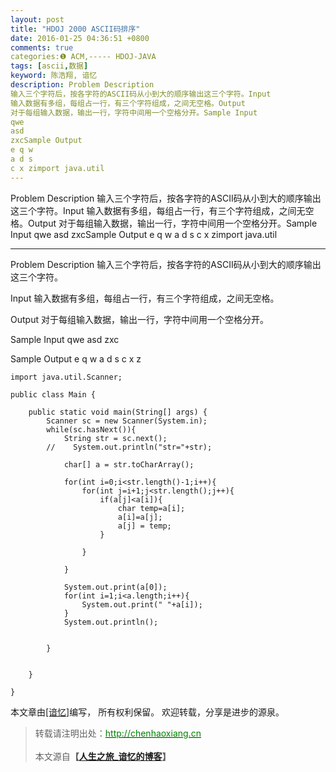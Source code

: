 ```yaml
---
layout: post
title: "HDOJ 2000 ASCII码排序"
date: 2016-01-25 04:36:51 +0800
comments: true
categories:❶ ACM,----- HDOJ-JAVA
tags: [ascii,数据]
keyword: 陈浩翔, 谙忆
description: Problem Description 
输入三个字符后，按各字符的ASCII码从小到大的顺序输出这三个字符。Input 
输入数据有多组，每组占一行，有三个字符组成，之间无空格。Output 
对于每组输入数据，输出一行，字符中间用一个空格分开。Sample Input 
qwe 
asd 
zxcSample Output 
e q w 
a d s 
c x zimport java.util 
---
```



Problem Description 
输入三个字符后，按各字符的ASCII码从小到大的顺序输出这三个字符。Input 
输入数据有多组，每组占一行，有三个字符组成，之间无空格。Output 
对于每组输入数据，输出一行，字符中间用一个空格分开。Sample Input 
qwe 
asd 
zxcSample Output 
e q w 
a d s 
c x zimport java.util
<!-- more -->
----------

Problem Description
输入三个字符后，按各字符的ASCII码从小到大的顺序输出这三个字符。
 

Input
输入数据有多组，每组占一行，有三个字符组成，之间无空格。
 

Output
对于每组输入数据，输出一行，字符中间用一个空格分开。
 

Sample Input
qwe
asd
zxc
 

Sample Output
e q w
a d s
c x z


```
import java.util.Scanner;

public class Main {

    public static void main(String[] args) {
        Scanner sc = new Scanner(System.in);
        while(sc.hasNext()){
            String str = sc.next();
        //    System.out.println("str="+str);
            
            char[] a = str.toCharArray();
            
            for(int i=0;i<str.length()-1;i++){
                for(int j=i+1;j<str.length();j++){
                    if(a[j]<a[i]){
                        char temp=a[i];
                        a[i]=a[j];
                        a[j] = temp;
                    }
                    
                }
                
            }
            
            System.out.print(a[0]);
            for(int i=1;i<a.length;i++){
                System.out.print(" "+a[i]);
            }
            System.out.println();
            
            
        }
        
        
    }

}

```

本文章由<a href="http://chenhaoxiang.cn/">[谙忆]</a>编写， 所有权利保留。 
欢迎转载，分享是进步的源泉。
<blockquote cite='陈浩翔'>
<p background-color='#D3D3D3'>转载请注明出处：<a href='http://chenhaoxiang.cn'><font color="green">http://chenhaoxiang.cn</font></a><br><br>
本文源自<strong>【<a href='http://chenhaoxiang.cn' target='_blank'>人生之旅_谙忆的博客</a>】</strong></p>
</blockquote>
